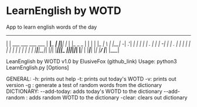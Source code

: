 # LearnEnglish by WOTD
App to learn english words of the day
 __                       _____         _ _     _      _          _ _ _ _____ _____ ____  
|  |   ___ ___ ___ ___   |   __|___ ___| |_|___| |_   | |_ _ _   | | | |     |_   _|    \ 
|  |__| -_| .'|  _|   |  |   __|   | . | | |_ -|   |  | . | | |  | | | |  |  | | | |  |  |
|_____|___|__,|_| |_|_|  |_____|_|_|_  |_|_|___|_|_|  |___|_  |  |_____|_____| |_| |____/ 
                                   |___|                  |___|                                    
    
LeanEnglish by WOTD v1.0 by ElusiveFox (github_link) 
Usage: python3 LearnEnglish.py [Options] 

GENERAL:
  -h: prints out help 
  -t: prints out today's WOTD
  -v: prints out version
  -g <number>: generate a test of random words from the dictionary
DICTIONARY:
  --add-today: adds today's WOTD to the dictionary
  --add-random <number>: adds random WOTD to the dictionary
  -clear: clears out dictionary
